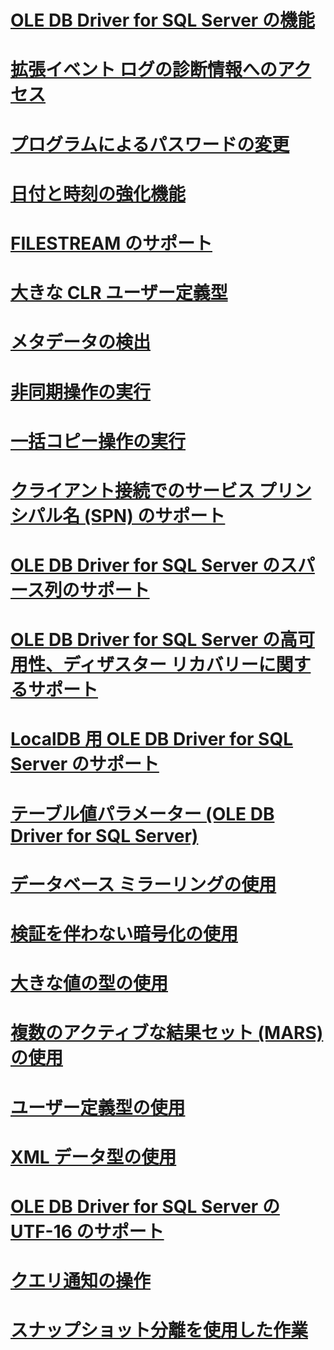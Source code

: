 # [OLE DB Driver for SQL Server の機能](oledb-driver-for-sql-server-features.md)

# [拡張イベント ログの診断情報へのアクセス](accessing-diagnostic-information-in-the-extended-events-log.md)
# [プログラムによるパスワードの変更](changing-passwords-programmatically.md)
# [日付と時刻の強化機能](date-and-time-improvements.md)
# [FILESTREAM のサポート](filestream-support.md)
# [大きな CLR ユーザー定義型](large-clr-user-defined-types.md)
# [メタデータの検出](metadata-discovery.md)
# [非同期操作の実行](performing-asynchronous-operations.md)
# [一括コピー操作の実行](performing-bulk-copy-operations.md)
# [クライアント接続でのサービス プリンシパル名 (SPN) のサポート](service-principal-name-spn-support-in-client-connections.md)
# [OLE DB Driver for SQL Server のスパース列のサポート](sparse-columns-support-in-oledb-driver-for-sql-server.md)
# [OLE DB Driver for SQL Server の高可用性、ディザスター リカバリーに関するサポート](oledb-driver-for-sql-server-support-for-high-availability-disaster-recovery.md)
# [LocalDB 用 OLE DB Driver for SQL Server のサポート](oledb-driver-for-sql-server-support-for-localdb.md)
# [テーブル値パラメーター (OLE DB Driver for SQL Server)](table-valued-parameters-oledb-driver-for-sql-server.md)
# [データベース ミラーリングの使用](using-database-mirroring.md)
# [検証を伴わない暗号化の使用](using-encryption-without-validation.md)
# [大きな値の型の使用](using-large-value-types.md)
# [複数のアクティブな結果セット (MARS) の使用](using-multiple-active-result-sets-mars.md)
# [ユーザー定義型の使用](using-user-defined-types.md)
# [XML データ型の使用](using-xml-data-types.md)
# [OLE DB Driver for SQL Server の UTF-16 のサポート](utf-16-support-in-oledb-driver-for-sql-server.md)
# [クエリ通知の操作](working-with-query-notifications.md)
# [スナップショット分離を使用した作業](working-with-snapshot-isolation.md)
